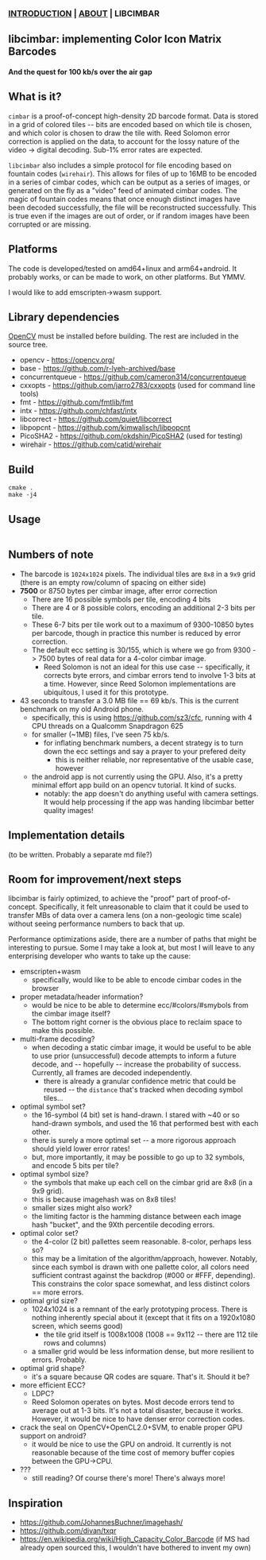 ### [INTRODUCTION](https://github.com/sz3/cimbar) | [ABOUT](ABOUT.md) | LIBCIMBAR

## libcimbar: implementing Color Icon Matrix Barcodes
#### And the quest for 100 kb/s over the air gap

## What is it?

`cimbar` is a proof-of-concept high-density 2D barcode format. Data is stored in a grid of colored tiles -- bits are encoded based on which tile is chosen, and which color is chosen to draw the tile with. Reed Solomon error correction is applied on the data, to account for the lossy nature of the video -> digital decoding. Sub-1% error rates are expected.

`libcimbar` also includes a simple protocol for file encoding based on fountain codes (`wirehair`). This allows for files of up to 16MB to be encoded in a series of cimbar codes, which can be output as a series of images, or generated on the fly as a "video" feed of animated cimbar codes. The magic of fountain codes means that once enough distinct images have been decoded successfully, the file will be reconstructed successfully. This is true even if the images are out of order, or if random images have been corrupted or are missing.

## Platforms

The code is developed/tested on amd64+linux and arm64+android. It probably works, or can be made to work, on other platforms. But YMMV.

I would like to add emscripten->wasm support.

## Library dependencies

[OpenCV](https://opencv.org/) must be installed before building. The rest are included in the source tree.

* opencv - https://opencv.org/
* base - https://github.com/r-lyeh-archived/base
* concurrentqueue - https://github.com/cameron314/concurrentqueue
* cxxopts - https://github.com/jarro2783/cxxopts (used for command line tools)
* fmt - https://github.com/fmtlib/fmt
* intx - https://github.com/chfast/intx
* libcorrect - https://github.com/quiet/libcorrect
* libpopcnt - https://github.com/kimwalisch/libpopcnt
* PicoSHA2 - https://github.com/okdshin/PicoSHA2 (used for testing)
* wirehair - https://github.com/catid/wirehair

## Build

```
cmake .
make -j4
```

## Usage

```
```

## Numbers of note

* The barcode is `1024x1024` pixels. The individual tiles are `8x8` in a `9x9` grid (there is an empty row/column of spacing on either side)
* **7500** or 8750 bytes per cimbar image, after error correction
	* There are 16 possible symbols per tile, encoding 4 bits
	* There are 4 or 8 possible colors, encoding an additional 2-3 bits per tile.
	* These 6-7 bits per tile work out to a maximum of 9300-10850 bytes per barcode, though in practice this number is reduced by error correction.
	* The default ecc setting is 30/155, which is where we go from 9300 -> 7500 bytes of real data for a 4-color cimbar image.
		* Reed Solomon is not an ideal for this use case -- specifically, it corrects byte errors, and cimbar errors tend to involve 1-3 bits at a time. However, since Reed Solomon implementations are ubiquitous, I used it for this prototype.
* 43 seconds to transfer a 3.0 MB file == 69 kb/s. This is the current benchmark on my old Android phone.
	* specifically, this is using https://github.com/sz3/cfc, running with 4 CPU threads on a Qualcomm Snapdragon 625
	* for smaller (~1MB) files, I've seen 75 kb/s.
		* for inflating benchmark numbers, a decent strategy is to turn down the ecc settings and say a prayer to your prefered deity
			* this is neither reliable, nor representative of the usable case, however
	* the android app is not currently using the GPU. Also, it's a pretty minimal effort app build on an opencv tutorial. It kind of sucks.
		* notably: the app doesn't do anything useful with camera settings. It would help processing if the app was handing libcimbar better quality images!

## Implementation details

(to be written. Probably a separate md file?)

## Room for improvement/next steps

libcimbar is fairly optimized, to achieve the "proof" part of proof-of-concept. Specifically, it felt unreasonable to claim that it could be used to transfer MBs of data over a camera lens (on a non-geologic time scale) without seeing performance numbers to back that up.

Performance optimizations aside, there are a number of paths that might be interesting to pursue. Some I may take a look at, but most I will leave to any enterprising developer who wants to take up the cause:

* emscripten+wasm
	* specifically, would like to be able to encode cimbar codes in the browser
* proper metadata/header information?
	* would be nice to be able to determine ecc/#colors/#smybols from the cimbar image itself?
	* The bottom right corner is the obvious place to reclaim space to make this possible.
* multi-frame decoding?
	* when decoding a static cimbar image, it would be useful to be able to use prior (unsuccessful) decode attempts to inform a future decode, and -- hopefully -- increase the probability of success. Currently, all frames are decoded independently.
		* there is already a granular confidence metric that could be reused -- the `distance` that's tracked when decoding symbol tiles...
* optimal symbol set?
	* the 16-symbol (4 bit) set is hand-drawn. I stared with ~40 or so hand-drawn symbols, and used the 16 that performed best with each other.
	* there is surely a more optimal set -- a more rigorous approach should yield lower error rates!
	* but, more importantly, it may be possible to go up to 32 symbols, and encode 5 bits per tile?
* optimal symbol size?
	* the symbols that make up each cell on the cimbar grid are 8x8 (in a 9x9 grid).
	* this is because imagehash was on 8x8 tiles!
	* smaller sizes might also work?
	* the limiting factor is the hamming distance between each image hash "bucket", and the 9Xth percentile decoding errors.
* optimal color set?
	* the 4-color (2 bit) pallettes seem reasonable. 8-color, perhaps less so?
	* this may be a limitation of the algorithm/approach, however. Notably, since each symbol is drawn with one pallette color, all colors need sufficient contrast against the backdrop (#000 or #FFF, depending). This constrains the color space somewhat, and less distinct colors == more errors.
* optimal grid size?
	* 1024x1024 is a remnant of the early prototyping process. There is nothing inherently special about it (except that it fits on a 1920x1080 screen, which seems good)
		* the tile grid itself is 1008x1008 (1008 == 9x112 -- there are 112 tile rows and columns)
	* a smaller grid would be less information dense, but more resilient to errors. Probably.
* optimal grid shape?
	* it's a square because QR codes are square. That's it. Should it be?
* more efficient ECC?
	* LDPC?
	* Reed Solomon operates on bytes. Most decode errors tend to average out at 1-3 bits. It's not a total disaster, because it works. However, it would be nice to have denser error correction codes.
* crack the seal on OpenCV+OpenCL2.0+SVM, to enable proper GPU support on android?
	* it would be nice to use the GPU on android. It currently is not reasonable because of the time cost of memory buffer copies between the GPU->CPU.
* ???
	* still reading? Of course there's more! There's always more!

## Inspiration

* https://github.com/JohannesBuchner/imagehash/
* https://github.com/divan/txqr
* https://en.wikipedia.org/wiki/High_Capacity_Color_Barcode (if MS had already open sourced this, I wouldn't have bothered to invent my own)

